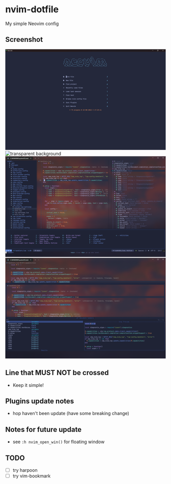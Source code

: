 # nvim-dotfile

My simple Neovim config

## Screenshot

![alpha in neovide](<./screenshot/img%20(4).png>)
![transparent background](<./screenshot/img%20(1).png>)
![nvim-tree, which-key, symbols-outline](<./screenshot/img%20(2).png>)
![goto-preview, telescope](<./screenshot/img%20(3).png>)

## Line that MUST NOT be crossed

- Keep it simple!

## Plugins update notes

- hop haven't been update (have some breaking change)

## Notes for future update

- see `:h nvim_open_win()` for floating window

## TODO

- [ ] try harpoon
- [ ] try vim-bookmark
